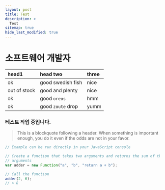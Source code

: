 ```yaml
---
layout: post
title: Test
description: >
  Test
sitemap: true
hide_last_modified: true
---
```


# 소프트웨어 개발자

| head1        | head two          | three |
|:-------------|:------------------|:------|
| ok           | good swedish fish | nice  |
| out of stock | good and plenty   | nice  |
| ok           | good `oreos`      | hmm   |
| ok           | good `zoute` drop | yumm  |


### 테스트 작업 중입니다.
> This is a blockquote following a header.
When something is important enough, you do it even if the odds are not in your favor.


~~~js
// Example can be run directly in your JavaScript console

// Create a function that takes two arguments and returns the sum of those
// arguments
var adder = new Function("a", "b", "return a + b");

// Call the function
adder(2, 6);
// > 8
~~~